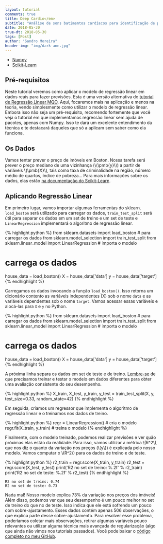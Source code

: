 ```yaml
---
layout: tutorial
comments: true
title: Deep Cardio</em> 
subtitle: "Análise de sons batimentos cardíacos para identificação de problemas cardiovasculares"
date: 2018-05-30
true-dt: 2018-05-30
tags: [Post]
author: "Sandro Moreira"
header-img: "img/dark-ann.jpg"
---
```


<div class="row">
<ul class="nav nav-tabs navbar-left">
    <li><a href="/2017/02/15/MQO-formula-analitica/">Numpy</a></li>
    <li class="active"><a href="#">Scikit-Learn</a></li>
</ul>
</div>

## Pré-requisitos

Neste tutorial veremos como aplicar o modelo de regressão linear em dados reais para fazer previsões. Esta é uma versão alternativa do [tutorial de Regressão Linear MQO](/2017/02/15/MQO-formula-analitica/). Aqui, focaremos mais na aplicação e menos na teoria, vendo simplesmente como utilizar o modelo de regressão linear. Embora isso não seja um pré-requisito, recomendo fortemente que você veja o tutorial em que implementamos regressão linear sem ajuda de pacotes, apenas com Numpy. Isso te dará um excelente entendimento da técnica e te destacará daqueles que só a aplicam sem saber como ela funciona.

## Os Dados

Vamos tentar prever o preço de imóveis em Boston. Nossa tarefa será prever o preço mediano de uma vizinhança (\\(\pmb{y}\\)) a partir de variáveis \\(\pmb{X}\\), tais como taxa de criminalidade na região, número médio de quartos, índice de pobreza... Para mais informações sobre os dados, elas estão [na documentação do Scikit-Learn](http://scikit-learn.org/stable/datasets/index.html#boston-house-prices-dataset).

## Aplicando Regressão Linear

Em primeiro lugar, vamos importar algumas ferramentas do sklearn. `load_boston` será utilizado para carregar os dados, `train_test_split` será útil para separar os dados em um set de treino e um set de teste e `LinearRegression` implementará o algoritmo de regressão linear.

{% highlight python %}
from sklearn.datasets import load_boston # para carregar os dados
from sklearn.model_selection import train_test_split
from sklearn.linear_model import LinearRegression # importa o modelo

# carrega os dados
house_data = load_boston()
X = house_data['data']
y = house_data['target']
{% endhighlight %}

Carregamos os dados invocando a função `load_boston()`. Isso retorna um dicionário contento as variáveis independentes (X) sob o nome `data` e as variáveis dependentes sob o nome `target`. Vamos acessar essas variáveis e alocá-las para `X` e `y` no Python.

{% highlight python %}
from sklearn.datasets import load_boston # para carregar os dados
from sklearn.model_selection import train_test_split
from sklearn.linear_model import LinearRegression # importa o modelo

# carrega os dados
house_data = load_boston()
X = house_data['data']
y = house_data['target']
{% endhighlight %}

A próxima linha separa os dados em set de teste e de treino. [Lembre-se](http://127.0.0.1:4000/AM-Essencial/#Validação-cruzada) de que precisamos treinar e testar o modelo em dados diferentes para obter uma avaliação consistente do seu desempenho. 

{% highlight python %}
X_train, X_test, y_train, y_test = train_test_split(X, y, test_size=0.33, random_state=42)
{% endhighlight %}

Em seguida, criamos um regressor que implementa o algoritmo de regressão linear e o treinamos nos dados de treino.

{% highlight python %}
regr = LinearRegression() # cria o modelo
regr.fit(X_train, y_train) # treina o modelo
{% endhighlight %}

Finalmente, com o modelo treinado, podemos realizar previsões e ver quão próximas elas estão da realidade. Para isso, vamos utilizar a métrica \\(R^2\\), que nos diz o quanto da variação nos preços (\\(y\\)) é explicada pelo nosso modelo. Vamos computar o \\(R^2\\) para os dados de treino e de teste. 

{% highlight python %}
r2_train = regr.score(X_train, y_train)
r2_test = regr.score(X_test, y_test)
print('R2 no set de treino: %.2f' % r2_train)
print('R2 no set de teste: %.2f' % r2_test)
{% endhighlight %}
```
R2 no set de treino: 0.74
R2 no set de teste: 0.73
```
Nada mal! Nosso modelo explica 73% da variação nos preços dos imóveis! Além disso, podemos ver que seu desempenho é um pouco melhor no set de treino do que no de teste. Isso indica que ele está sofrendo um pouco com sobre-ajustamento. Esses dados contém apenas 506 observações, o que explica parte desse sobre-ajustamento. Para resolver esse problema, poderíamos coletar mais observações, retirar algumas variáveis pouco relevantes ou utilizar alguma técnica mais avançada de regularização (algo que ainda não vimos nos tutoriais passados). Você pode baixar o [código completo no meu GitHub](https://github.com/matheusfacure/Tutoriais-de-AM/blob/master/Regress%C3%A3o%20Linear/sk_linregr.py).

